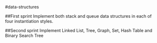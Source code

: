 #data-structures

##First sprint
Implement both stack and queue data structures in each of four instantiation styles. 

##Second sprint
Implement Linked List, Tree, Graph, Set, Hash Table and Binary Search Tree
